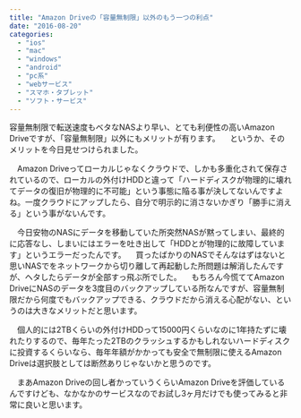 ```yaml
---
title: "Amazon Driveの「容量無制限」以外のもう一つの利点"
date: "2016-08-20"
categories: 
  - "ios"
  - "mac"
  - "windows"
  - "android"
  - "pc系"
  - "webサービス"
  - "スマホ・タブレット"
  - "ソフト・サービス"
---
```


容量無制限で転送速度もベタなNASより早い、とても利便性の高いAmazon Driveですが、「容量無制限」以外にもメリットが有ります。 　というか、そのメリットを今日見せつけられました。

　Amazon Driveってローカルじゃなくクラウドで、しかも多重化されて保存されているので、ローカルの外付けHDDと違って「ハードディスクが物理的に壊れてデータの復旧が物理的に不可能」という事態に陥る事が決してないんですよね。一度クラウドにアップしたら、自分で明示的に消さないかぎり「勝手に消える」という事がないんです。

　今日安物のNASにデータを移動していた所突然NASが黙ってしまい、最終的に応答なし、しまいにはエラーを吐き出して「HDDとが物理的に故障しています」というエラーだったんです。 　買ったばかりのNASでそんなはずはないと思いNASでをネットワークから切り離して再起動した所問題は解消したんですが、ヘタしたらデータが全部すっ飛ぶ所でした。 　もちろん今慌ててAmazon DriveにNASのデータを3度目のバックアップしている所なんですが、容量無制限だから何度でもバックアップできる、クラウドだから消える心配がない、というのは大きなメリットだと思います。

　個人的には2TBくらいの外付けHDDって15000円くらいなのに1年持たずに壊れたりするので、毎年たった2TBのクラッシュするかもしれないハードディスクに投資するくらいなら、毎年年額がかかっても安全で無制限に使えるAmazon Driveは選択肢としては断然ありじゃないかと思うのです。

　まあAmazon Driveの回し者かっていうくらいAmazon Driveを評価しているんですけども、なかなかのサービスなのでお試し3ヶ月だけでも使ってみると非常に良いと思います。
